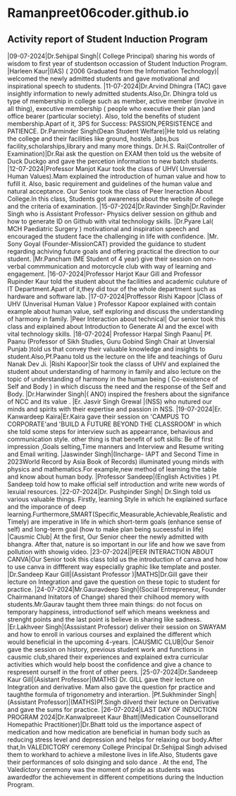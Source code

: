 # Ramanpreet06coder.github.io
## Activity report of Student Induction Program 

|09-07-2024|Dr.Sehijpal Singh|( College Principal) sharing his words of wisdom to first year of studentson occassion of Student Induction Program.
|Harleen Kaur|(IAS) ( 2006 Graduated from the Information Technology)| welcomed the newly admitted students and gave motivational and inspirational speech to students.
|11-07-2024|Dr.Arvind Dhingra (TAC) gave insightly information to newly admitted  students.Also,Dr. Dhingra told us type of membership in college such as member, active member (involve in all thing), executive membership ( people who executive their plan )and office bearer (particular society). Also, told the benefits of student membership.Apart of it, 3PS for Success: PASSION,PERSISTENCE and PATIENCE.
Dr.Parminder Singh(Dean Student Welfare)|He told us relating the college and their facilities like ground, hostels ,labs,bus facility,scholarships,library and many more things.
Dr.H.S. Rai(Controller of Examination)|Dr.Rai ask the question on EXAM  then told us the website of Duck Duckgo and gave the percetion information to new batch students.
|12-07-2024|Professor Manjot Kaur took  the class of UHV( Unversial Human Values).Mam explained the introduction of human value and how to fufill it. Also, basic requirement and guidelines  of the human value and natural acceptance.
Our Senior took the class of Peer Ineraction About College.In this class, Students got awareness about the website of college and the criteria of examination.
|15-07-2024|Dr.Ravinder Singh|Dr.Ravinder Singh who is Assistant Professor- Physics deliver session on github and how to generate ID on Github with vital technology skills.
|Dr.Pyare Lal( MCH Paediatric Surgery ) motivational and inspiration speech and encouraged the student face the challenging in life with confidence.
|Mr. Sony Goyal (Founder-MissionCAT) provided the guidance to student regarding achiving future goals and offering practical the direction to our student.
|Mr.Pancham (ME Student of 4 year) give their session on non-verbal commmunication and motorcycle club with way of learning and engagement.
|16-07-2024|Professor Harjot Kaur Gill  and Professor Rupinder Kaur told the student about the facilities and academic culuture of IT Department.Apart of it,they did tour of the whole department such as hardware and software lab.
|17-07-2024|Proffessor Rishi Kapoor |Class of UHV (Unverisal Human Value )  Professor Kapoor explained with  contain example about human value, self exploring and discuss the understanding of harmony in family.
|Peer Interaction about technical|  Our senior took this class and explained  about Introduction to Generate AI and  the excel with vital  technology skills.
|18-07-2024| Professor Harpal Singh Paanu| Pf. Paanu (Professor of Sikh Studies, Guru Gobind Singh Chair at Unversial 
Punjab )told us that convey their valuable knowledge and insights to student.Also,Pf.Paanu told us the lecture on the life and teachings of Guru Nanak Dev Ji.
|Rishi Kapoor|Sir took the classs of UHV and explained the student about understanding of harmony in family and also lecture on the topic of understanding of harmony in the human being 
( Co-existence of Self and Body ) in which discuss the need and the  response of the Self and Body.
|Dr.Harwinder Singh|( ANO) inspired the freshers about the signifance of NCC and its value .
|Er. Jasvir Singh Grewal |(NSS) who nutured our minds and spirits with their expertise and passion in NSS.
|19-07-2024|Er. Kanwardeep Kaira|Er.Kaira gave their session on 'CAMPUS TO CORPORATE'and 'BUILD A FUTURE BEYOND THE CLASSROOM' in which she told some steps for interview such as appearrance,
behavious and communication style. other thing is that benefit of soft skills: Be of first impression ,Goals selting,Time manners and Interview and Resume writing and Email writing.
|Jaswinder Singh|(Incharge- IAPT and Second Time in 2023World Record by Asia Book of Records) illuminated young minds with physics and mathematics.For example,new method of learning the 
table and know about human body.
|Professor Sandeep|(English Activities ) Pf. Sandeep told how to make official self introduction and write new words of lexuial resources.
|22-07-2024|Dr. Pushpinder Singh| Dr.Singh told us various valuable things. Firstly, learning Style in which he explained surface and the
imporance of deep learning.Furthermore,SMART(Specific,Measurable,Achievable,Realistic and Timely) are imperative in life in which short-term goals 
(enhance sense of self) and long-term goal (how to make plan being suceessful in life)
|Causmic Club| At the first, Our Senior cheer the newly admitted with bhangra. After that, nature is so important in our life and how we save from 
pollution with showig video.
|23-07-2024||PEER INTERACTION ABOUT CANVA|Our Senior took this class told us the introduction of canva and how to use canva in diffferent way especially graphic like template and poster.
|Dr.Sandeep Kaur Gill|(Assistant Professor )|MATHS|Dr.Gill gave their lecture on Integration and gave the question on these topic to student for practice.
|24-07-2024|Mr.Gauravdeep Singh|(Social Entrepreneur, Founder Chairmanand Initators of Change) shared their chilhood memory with students.Mr.Gaurav
taught them three main things: do not focus on temporary happiness, introductionof self which means weekness and strenght points and the last point is believe in sharing like sadness.
|Er.Lakhveer Singh|(Asssistant Professor) deliver their session on SWAYAM and how to enroll in various courses and explained the different which
would beneficial in the upcoming 4-years.
|CAUSMIC CLUB|Our Senoir gave the session on history, previous student work and functions in causmic club,shared their experiences and explained extra curricular activities 
which would help boost the confidence and give a chance to respresent ourself in the front of other peers.
|25-07-2024|Dr.Sandeeep Kaur Gill|(Asistant Professor|(MATHS) Dr. GILL gave their lecture on Integration and derivative. Mam also gave the question fpr practice and taughthe formula of trigonometry and interartion.
|Pf.Sukhminder Singh|(Assistant Professor)|(MATHS)Pf.Singh dilverd their lecture on Derivative and gave the sums for practice.
|26-07-2024|LAST DAY OF INDUCTION PROGRAM 2024|Dr.Kanwalpreeet Kaur Bhatt|(Medication Counsellorand Homepathic Practitioner)|Dr.Bhatt told us the importance aspect of medication and how medication are beneficial in human body such as reducing stress level and depression and helps for relaxing our body.After that,In VALEDICTORY ceremony College Principal Dr.Sehijpal Singh advised them to workhard to achieve a milestone lives in life.Also, Students gave their performances of solo dsinging and solo dance . At the end, The Valedictory ceremony was the moment of pride as students was awardedfor the achievement in different competitions during the Induction Program.
